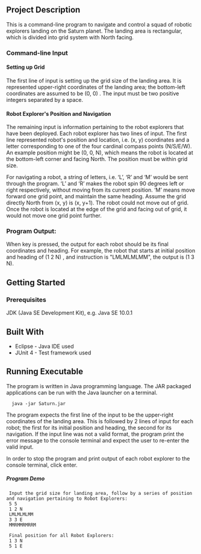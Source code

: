 ## Project Description

This is a command-line program to navigate and control a squad of robotic explorers landing on the Saturn planet. 
The landing area is rectangular, which is divided into grid system with North facing.

### Command-line Input

#### Setting up Grid 

The first line of input is setting up the grid size of the landing area. 
It is represented upper-right coordinates of the landing area; the bottom-left coordinates are assumed to be (0, 0) . The input must be two positive integers separated by a space. 

#### Robot Explorer's Position and Navigation

The remaining input is information pertaining to the robot explorers that have been deployed. Each robot explorer has two lines of input.
The first line represented robot's position and location, i.e. (x, y) coordinates and a letter corresponding to one of the four cardinal compass points (N/S/E/W). An example position might be (0, 0, N), which means the robot is located at the bottom-left corner and facing North. The position must be within grid size. 

For navigating a robot, a string of letters, i.e. ‘L’, ‘R’ and ‘M’ would be sent through the program. ‘L’ and ‘R’ makes the robot spin 90 degrees left or right respectively, without moving from its current position. ‘M’ means move forward one grid point, and maintain the same heading.
Assume the grid directly North from (x, y) is (x, y+1). The robot could not move out of grid. Once the robot is located at the edge of the grid and facing out of grid,
it would not move one grid point further. 

### Program Output:
When <enter> key is pressed, the output for each robot should be its final coordinates and heading. For example, the robot that starts at initial position and heading of (1 2 N) , and instruction is "LMLMLMLMM", the output is (1 3 N).


## Getting Started

### Prerequisites

JDK (Java SE Development Kit), e.g. Java SE 10.0.1


## Built With

* Eclipse - Java IDE used
* JUnit 4 - Test framework used

## Running Executable

The program is written in Java programming language. The JAR packaged applications can be run with the Java launcher on a terminal.

      java -jar Saturn.jar


The program expects the first line of the input to be the upper-right coordinates of the landing area. This is followed by 2 lines of input for each robot; the first for its initial position and heading, the second for its navigation. If the input line was not a valid format, the program print the error message to the console terminal and expect the user to re-enter the valid input.

In order to stop the program and print output of each robot explorer to the console terminal, click enter.

##### Program Demo 

     Input the grid size for landing area, follow by a series of position and navigation pertaining to Robot Explorers:   
     5 5   
     1 2 N   
     LMLMLMLMM   
     3 3 E   
     MMRMMRMRRM

     Final position for all Robot Explorers:    
     1 3 N   
     5 1 E 
